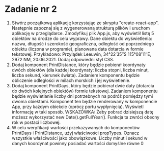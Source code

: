 # Zadanie nr 2
<ol>
<li>
  Stwórz początkową aplikację korzystając ze skryptu "create-react-app". Następnie zapoznaj się z wygenerowaną strukturą plików i uruchom aplikację w przeglądarce. Zmodyfikuj plik App.js, aby wyświetlił listę 5 obiektów na drodze do celu wyprawy. Dane obiektu do wyświetlenia: nazwa, długość i szerokość geograficzna, odległość od poprzedniego obiektu (liczona w programie), planowana data dotarcia w formie tekstowej. Przykładowo: Przylądek Leeuwin, 34°22′35″S 115°08′11″E, 2972 NM, 20.06.2021. Dodaj odpowiedni styl CSS.
</li>
<li>
  Dodaj komponent PrintDistance, który będzie pobierał koordynaty dwóch obiektów (dla każdej koordynaty: liczba stopni, liczba minut, liczba sekund, kierunek świata). Zadaniem komponentu będzie obliczenie odległości w milach morskich i jej wyświetlenie. 
</li>
<li>
  Dodaj komponent PrintDays, który będzie pobierał dwie daty (dotarcia do dwóch kolejnych obiektów) formie tekstowej. Zadaniem komponentu będzie wyświetlanie liczby dni potrzebnych na podróż pomiędzy tymi dwoma obiektami. Komponent ten będzie renderowany w komponencie App, przy każdym obiekcie (oprócz portu wypłynięcia). Wyświetl informację w taki sposób. WSKAZÓWKA: Żeby pobrać dzisiejszą datę możesz wykorzystać new Date().getFullYear(). Funkcja ta zwróci obecny rok w postaci liczbowej.
</li>  
<li>
  W celu weryfikacji wartości przekazywanych do komponentów PrintDays i PrintDistance, użyj właściwości propTypes. Oznacz wszystkie właściwości jako obowiązkowe. Liczby minut i sekund w danych koordynat powinny posiadać wartości domyślne równe 0
</li>   
